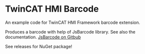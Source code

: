 # TwinCAT HMI Barcode
An example code for TwinCAT HMI Framework barcode extension.

Produces a barcode with help of JsBarcode library. See also the documentation.
[JsBarcode on Gitbub](https://github.com/lindell/JsBarcode)

See releases for NuGet package!
